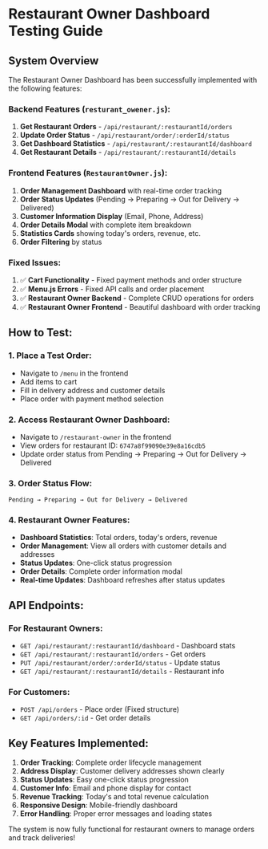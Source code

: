 # Restaurant Owner Dashboard Testing Guide

## System Overview

The Restaurant Owner Dashboard has been successfully implemented with the following features:

### Backend Features (`resturant_owener.js`):
1. **Get Restaurant Orders** - `/api/restaurant/:restaurantId/orders`
2. **Update Order Status** - `/api/restaurant/order/:orderId/status`
3. **Get Dashboard Statistics** - `/api/restaurant/:restaurantId/dashboard`
4. **Get Restaurant Details** - `/api/restaurant/:restaurantId/details`

### Frontend Features (`RestaurantOwner.js`):
1. **Order Management Dashboard** with real-time order tracking
2. **Order Status Updates** (Pending → Preparing → Out for Delivery → Delivered)
3. **Customer Information Display** (Email, Phone, Address)
4. **Order Details Modal** with complete item breakdown
5. **Statistics Cards** showing today's orders, revenue, etc.
6. **Order Filtering** by status

### Fixed Issues:
1. ✅ **Cart Functionality** - Fixed payment methods and order structure
2. ✅ **Menu.js Errors** - Fixed API calls and order placement
3. ✅ **Restaurant Owner Backend** - Complete CRUD operations for orders
4. ✅ **Restaurant Owner Frontend** - Beautiful dashboard with order tracking

## How to Test:

### 1. Place a Test Order:
- Navigate to `/menu` in the frontend
- Add items to cart
- Fill in delivery address and customer details
- Place order with payment method selection

### 2. Access Restaurant Owner Dashboard:
- Navigate to `/restaurant-owner` in the frontend
- View orders for restaurant ID: `6747a8f99090e39e8a16cdb5`
- Update order status from Pending → Preparing → Out for Delivery → Delivered

### 3. Order Status Flow:
```
Pending → Preparing → Out for Delivery → Delivered
```

### 4. Restaurant Owner Features:
- **Dashboard Statistics**: Total orders, today's orders, revenue
- **Order Management**: View all orders with customer details and addresses
- **Status Updates**: One-click status progression
- **Order Details**: Complete order information modal
- **Real-time Updates**: Dashboard refreshes after status updates

## API Endpoints:

### For Restaurant Owners:
- `GET /api/restaurant/:restaurantId/dashboard` - Dashboard stats
- `GET /api/restaurant/:restaurantId/orders` - Get orders
- `PUT /api/restaurant/order/:orderId/status` - Update status
- `GET /api/restaurant/:restaurantId/details` - Restaurant info

### For Customers:
- `POST /api/orders` - Place order (Fixed structure)
- `GET /api/orders/:id` - Get order details

## Key Features Implemented:

1. **Order Tracking**: Complete order lifecycle management
2. **Address Display**: Customer delivery addresses shown clearly
3. **Status Updates**: Easy one-click status progression
4. **Customer Info**: Email and phone display for contact
5. **Revenue Tracking**: Today's and total revenue calculation
6. **Responsive Design**: Mobile-friendly dashboard
7. **Error Handling**: Proper error messages and loading states

The system is now fully functional for restaurant owners to manage orders and track deliveries!
